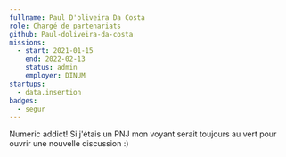```yaml
---
fullname: Paul D'oliveira Da Costa
role: Chargé de partenariats
github: Paul-doliveira-da-costa
missions:
  - start: 2021-01-15
    end: 2022-02-13
    status: admin
    employer: DINUM
startups:
  - data.insertion
badges:
  - segur
---
```


Numeric addict! Si j'étais un PNJ mon voyant serait toujours au vert pour ouvrir une nouvelle discussion :)
